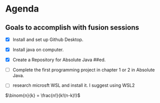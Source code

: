 # Agenda

## Goals to accomplish with fusion sessions

- [x] Install and set up Github Desktop.
- [x] Install java on computer.
- [x] Create a Repository for Absolute Java ##ed.
- [ ] Complete the first programming project in chapter 1 or 2 in Absolute Java.
- [ ] research microsft WSL and install it. I suggest using WSL2


$\binom{n}{k} = \frac{n!}{k!(n-k)!}$